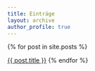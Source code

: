 ```yaml
---
title: Einträge
layout: archive
author_profile: true
---
```

{% for post in site.posts %}
  <p><a href="{{ post.url }}">{{ post.title }}</a>
{% endfor %}